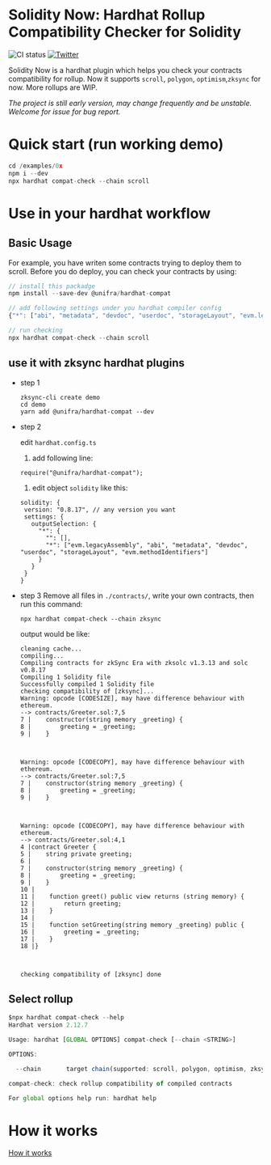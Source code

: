 # Solidity Now: Hardhat Rollup Compatibility Checker for Solidity

[//]: # (![CI status]&#40;https://img.shields.io/github/contributors/unifra20/solidity-now&#41;)
![CI status](https://img.shields.io/badge/PRs-welcome-brightgreen.svg?style=flat)
<a href="https://twitter.com/unifraplatform">
    <img alt="Twitter" src="https://img.shields.io/twitter/url/https/twitter.com/unifraplatform.svg?style=social&label=Follow%20%40unifra">
</a>

Solidity Now is a hardhat plugin which helps you check your contracts compatibility for rollup. Now it supports `scroll`, `polygon`, `optimism`,`zksync` for now. More rollups are WIP.

*The project is still early version, may change frequently and be unstable. Welcome for issue for bug report.*

# Quick start (run working demo)

```js
cd /examples/0x
npm i --dev
npx hardhat compat-check --chain scroll
```


# Use in your hardhat workflow

## Basic Usage
For example, you have writen some contracts trying to deploy them to scroll. Before you do deploy,
you can check your contracts by using:

```js
// install this packadge
npm install --save-dev @unifra/hardhat-compat

// add following settings under you hardhat compiler config
{"*": ["abi", "metadata", "devdoc", "userdoc", "storageLayout", "evm.legacyAssembly", "evm.methodIdentifiers"]}

// run checking
npx hardhat compat-check --chain scroll
```

## use it with zksync hardhat plugins
- step 1
  ```
  zksync-cli create demo
  cd demo
  yarn add @unifra/hardhat-compat --dev
  ```

- step 2
  
  edit `hardhat.config.ts`
  1.  add following line:
  ```
  require("@unifra/hardhat-compat");
  ```
  1. edit object `solidity` like this:
   ```
   solidity: {
    version: "0.8.17", // any version you want
    settings: {
      outputSelection: {
        "*": {
          "": [],
          "*": ["evm.legacyAssembly", "abi", "metadata", "devdoc", "userdoc", "storageLayout", "evm.methodIdentifiers"]
        }
      }
    }
  }
  ```
- step 3
  Remove all files in `./contracts/`, write your own contracts, then run this command:
  ```
  npx hardhat compat-check --chain zksync
  ```

  output would be like:
  ```
  cleaning cache...
  compiling...
  Compiling contracts for zkSync Era with zksolc v1.3.13 and solc v0.8.17
  Compiling 1 Solidity file
  Successfully compiled 1 Solidity file
  checking compatibility of [zksync]...
  Warning: opcode [CODESIZE], may have difference behaviour with ethereum. 
  --> contracts/Greeter.sol:7,5
  7 |    constructor(string memory _greeting) {
  8 |        greeting = _greeting;
  9 |    }



  Warning: opcode [CODECOPY], may have difference behaviour with ethereum. 
  --> contracts/Greeter.sol:7,5
  7 |    constructor(string memory _greeting) {
  8 |        greeting = _greeting;
  9 |    }



  Warning: opcode [CODECOPY], may have difference behaviour with ethereum. 
  --> contracts/Greeter.sol:4,1
  4 |contract Greeter {
  5 |    string private greeting;
  6 |
  7 |    constructor(string memory _greeting) {
  8 |        greeting = _greeting;
  9 |    }
  10 |
  11 |    function greet() public view returns (string memory) {
  12 |        return greeting;
  13 |    }
  14 |
  15 |    function setGreeting(string memory _greeting) public {
  16 |        greeting = _greeting;
  17 |    }
  18 |}



  checking compatibility of [zksync] done
  ```
  
## Select rollup
```js
$npx hardhat compat-check --help                                                   
Hardhat version 2.12.7

Usage: hardhat [GLOBAL OPTIONS] compat-check [--chain <STRING>]

OPTIONS:

  --chain       target chain(supported: scroll, polygon, optimism, zksync)

compat-check: check rollup compatibility of compiled contracts

For global options help run: hardhat help
```

# How it works

[How it works](https://github.com/unifra20/solidity-now/tree/main/how-it-works)



